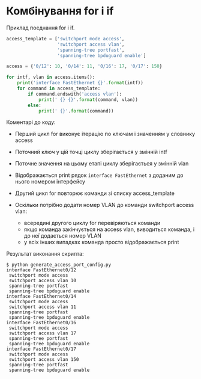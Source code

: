 # Комбінування for і if

Приклад поєднання for і if.

```python
access_template = ['switchport mode access',
                   'switchport access vlan',
                   'spanning-tree portfast',
                   'spanning-tree bpduguard enable']

access = {'0/12': 10, '0/14': 11, '0/16': 17, '0/17': 150}

for intf, vlan in access.items():
    print('interface FastEthernet {}'.format(intf))
    for command in access_template:
        if command.endswith('access vlan'):
            print(' {} {}'.format(command, vlan))
        else:
            print(' {}'.format(command))
```

Коментарі до коду:

* Перший цикл for виконує ітерацію по ключам і значенням у словнику access
* Поточний ключ у цій точці циклу зберігається у змінній intf
* Поточне значення на цьому етапі циклу зберігається у змінній vlan
* Відображається print рядок `interface FastEthernet` з доданим до нього номером інтерфейсу
* Другий цикл for повторює команди зі списку access_template
* Оскільки потрібно додати номер VLAN до команди switchport access vlan:

  * всередині другого циклу for перевіряються команди
  * якщо команда закінчується на access vlan, виводиться команда, і до неї додається номер VLAN
  * у всіх інших випадках команда просто відображається print

Результат виконання скрипта:

```
$ python generate_access_port_config.py
interface FastEthernet0/12
 switchport mode access
 switchport access vlan 10
 spanning-tree portfast
 spanning-tree bpduguard enable
interface FastEthernet0/14
 switchport mode access
 switchport access vlan 11
 spanning-tree portfast
 spanning-tree bpduguard enable
interface FastEthernet0/16
 switchport mode access
 switchport access vlan 17
 spanning-tree portfast
 spanning-tree bpduguard enable
interface FastEthernet0/17
 switchport mode access
 switchport access vlan 150
 spanning-tree portfast
 spanning-tree bpduguard enable
```
